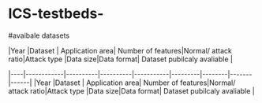 # ICS-testbeds-

#avaibale datasets

|Year	|Dataset |	Application area|  Number of features|Normal/ attack ratio|Attack type |Data size|Data format| Dataset pubilcaly avaliable |

|----|------------|----------|----------|-----------|---------|--------|-------|------|
|Year |Dataset | Application area| Number of features|Normal/ attack ratio|Attack type |Data size|Data format| Dataset pubilcaly avaliable |
